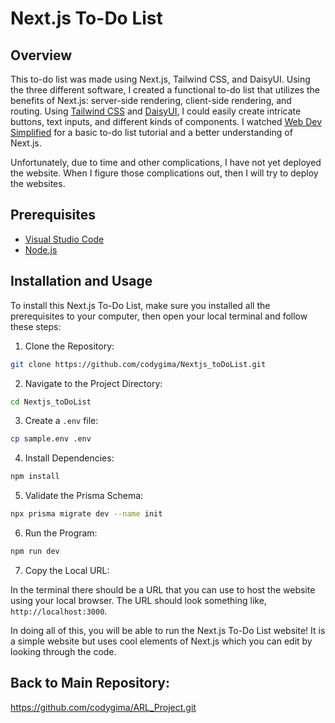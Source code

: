 # Next.js To-Do List

## Overview
This to-do list was made using Next.js, Tailwind CSS, and DaisyUI. Using the three different software, I created a functional to-do list that utilizes the benefits of Next.js: server-side rendering, client-side rendering, and routing. Using [Tailwind CSS](https://tailwindcss.com/) and [DaisyUI](https://daisyui.com/docs/use/), I could easily create intricate buttons, text inputs, and different kinds of components. I watched [Web Dev Simplified](https://www.youtube.com/watch?v=NgayZAuTgwM&t=440s) for a basic to-do list tutorial and a better understanding of Next.js. 

Unfortunately, due to time and other complications, I have not yet deployed the website. When I figure those complications out, then I will try to deploy the websites.

## Prerequisites
+ [Visual Studio Code](https://code.visualstudio.com/)
+ [Node.js](https://nodejs.org/en)

## Installation and Usage
To install this Next.js To-Do List, make sure you installed all the prerequisites to your computer, then open your local terminal and follow these steps:

1. Clone the Repository:
```bash
git clone https://github.com/codygima/Nextjs_toDoList.git
```
2. Navigate to the Project Directory:
```bash
cd Nextjs_toDoList
```
3. Create a `.env` file:
```bash
cp sample.env .env
```

4. Install Dependencies:
```bash
npm install
```

5. Validate the Prisma Schema:
```bash
npx prisma migrate dev --name init
```

6. Run the Program:
```bash
npm run dev
```

7. Copy the Local URL:

In the terminal there should be a URL that you can use to host the website using your local browser. The URL should look something like, `http://localhost:3000`.

In doing all of this, you will be able to run the Next.js To-Do List website! It is a simple website but uses cool elements of Next.js which you can edit by looking through the code.

## Back to Main Repository:
https://github.com/codygima/ARL_Project.git
